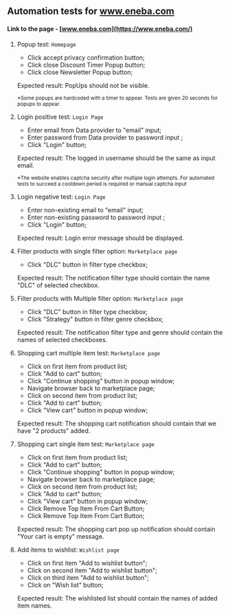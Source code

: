 ## Automation tests for www.eneba.com

#### Link to the page - [www.eneba.com](https://www.eneba.com/)

1. Popup test: `Homepage`
    - Click accept privacy confirmation button;
    - Click close Discount Timer Popup button;
    - Click close Newsletter Popup button;

   Expected result: PopUps should not be visible.

   <sub> *Some popups are hardcoded with a timer to appear. Tests are given 20 seconds for popups to appear. </sub>
   
2. Login positive test: `Login Page`
    - Enter email from Data provider to "email" input;
    - Enter password from Data provider to password input ;
    - Click "Login" button;

   Expected result: The logged in username should be the same as input email.

   <sub> *The website enables captcha security after multiple login attempts. For automated tests to succeed a cooldown period is required or manual captcha input</sub>

3. Login negative test: `Login Page`
    - Enter non-existing email to "email" input;
    - Enter non-existing password to password input ;
    - Click "Login" button;

   Expected result: Login error message should be displayed.

4. Filter products with single filter option: `Marketplace page`
    - Click "DLC" button in filter type checkbox;

   Expected result: The notification filter type should contain the name "DLC" of selected checkbox.

5. Filter products with Multiple filter option: `Marketplace page`
    - Click "DLC" button in filter type checkbox;
    - Click "Strategy" button in filter genre checkbox;

   Expected result: The notification filter type and genre should contain the names of selected checkboxes.

6. Shopping cart multiple item test: `Marketplace page`
    - Click on first item from product list;
    - Click "Add to cart" button;
    - Click "Continue shopping" button in popup window;
    - Navigate browser back to marketplace page;
    - Click on second item from product list;
    - Click "Add to cart" button;
    - Click "View cart" button in popup window;

   Expected result: The shopping cart notification should contain that we have "2 products" added.

7. Shopping cart single item test: `Marketplace page`
   - Click on first item from product list;
   - Click "Add to cart" button;
   - Click "Continue shopping" button in popup window;
   - Navigate browser back to marketplace page;
   - Click on second item from product list;
   - Click "Add to cart" button;
   - Click "View cart" button in popup window;
   - Click Remove Top Item From Cart Button;
   - Click Remove Top Item From Cart Button;

   Expected result: The shopping cart pop up notification should contain  "Your cart is empty" message.

8. Add items to wishlist: `Wishlist page`
    - Click on first item "Add to wishlist button";
    - Click on second item "Add to wishlist button";
    - Click on third item "Add to wishlist button";
    - Click on "Wish list" button;

   Expected result: The wishlisted list should contain the names of added item names.
